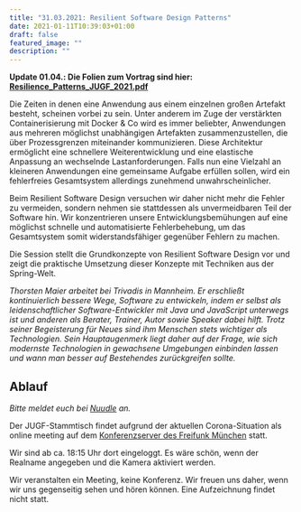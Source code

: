 ```yaml
---
title: "31.03.2021: Resilient Software Design Patterns"
date: 2021-01-11T10:39:03+01:00
draft: false
featured_image: ""
description: ""
---
```


**Update 01.04.: Die Folien zum Vortrag sind hier: [Resilience_Patterns_JUGF_2021.pdf](/res/Resilience_Patterns_JUGF_2021.pdf)**

Die Zeiten in denen eine Anwendung aus einem einzelnen großen Artefakt besteht, scheinen vorbei zu sein. Unter anderem im Zuge der verstärkten Containerisierung mit Docker & Co wird es immer beliebter, Anwendungen aus mehreren möglichst unabhängigen Artefakten zusammenzustellen, die über Prozessgrenzen miteinander kommunizieren. Diese Architektur ermöglicht eine schnellere Weiterentwicklung und eine elastische Anpassung an wechselnde Lastanforderungen. Falls nun eine Vielzahl an kleineren Anwendungen eine gemeinsame Aufgabe erfüllen sollen, wird ein fehlerfreies Gesamtsystem allerdings zunehmend unwahrscheinlicher.

Beim Resilient Software Design versuchen wir daher nicht mehr die Fehler zu vermeiden, sondern nehmen sie stattdessen als unvermeidbaren Teil der Software hin. Wir konzentrieren unsere Entwicklungsbemühungen auf eine möglichst schnelle und automatisierte Fehlerbehebung, um das Gesamtsystem somit widerstandsfähiger gegenüber Fehlern zu machen.

Die Session stellt die Grundkonzepte von Resilient Software Design vor und zeigt die praktische Umsetzung dieser Konzepte mit Techniken aus der Spring-Welt.

_Thorsten Maier arbeitet bei Trivadis in Mannheim. Er erschließt kontinuierlich bessere Wege, Software zu entwickeln, indem er selbst als leidenschaftlicher Software-Entwickler mit Java und JavaScript unterwegs ist und anderen als Berater, Trainer, Autor sowie Speaker dabei hilft. Trotz seiner Begeisterung für Neues sind ihm Menschen stets wichtiger als Technologien. Sein Hauptaugenmerk liegt daher auf der Frage, wie sich modernste Technologien in gewachsene Umgebungen einbinden lassen und wann man besser auf Bestehendes zurückgreifen sollte._

## Ablauf

_Bitte meldet euch bei [Nuudle](https://nuudel.digitalcourage.de/V2KVGHLhmqPp8Fep) an._

Der JUGF-Stammtisch findet aufgrund der aktuellen Corona-Situation als online meeting auf dem [Konferenzserver des Freifunk München](https://meet.ffmuc.net/jugfmeeting) statt.

Wir sind ab ca. 18:15 Uhr dort eingeloggt. Es wäre schön, wenn der Realname angegeben und die Kamera aktiviert werden.

Wir veranstalten ein Meeting, keine Konferenz. Wir freuen uns daher, wenn wir uns gegenseitig sehen und hören können.
Eine Aufzeichnung findet nicht statt.
